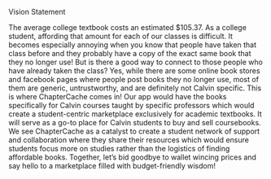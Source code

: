 Vision Statement

The average college textbook costs an estimated $105.37. As a college student, affording that amount for each of our classes is difficult. It becomes especially annoying when you know that people have taken that class before and they probably have a copy of the exact same book that they no longer use! But is there a good way to connect to those people who have already taken the class?
Yes, while there are some online book stores and facebook pages where people post books they no longer use, most of them are generic, untrustworthy, and are definitely not Calvin specific. This is where ChapterCache comes in! Our app would have the books specifically for Calvin courses taught by specific professors which would create a student-centric marketplace exclusively for academic textbooks. It will serve as a go-to place for Calvin students to buy and sell coursebooks. We see ChapterCache as a catalyst to create a student network of support and collaboration where they share their resources which would ensure students focus more on studies rather than the logistics of finding affordable books.
Together, let’s bid goodbye to wallet wincing prices and say hello to a marketplace filled with budget-friendly wisdom!








